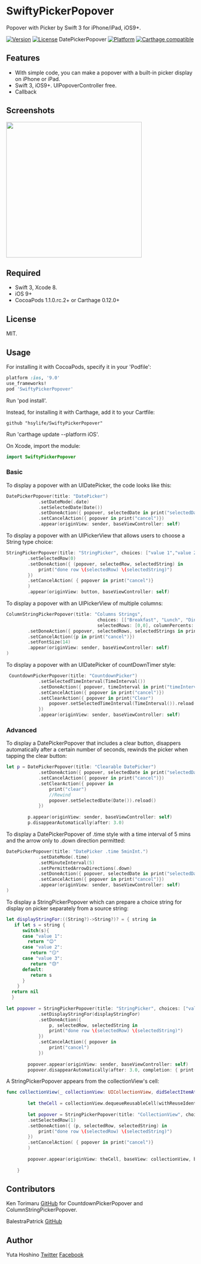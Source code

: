 # SwiftyPickerPopover
Popover with Picker by Swift 3 for iPhone/iPad, iOS9+.

[![Version](https://img.shields.io/cocoapods/v/SwiftyPickerPopover.svg?style=flat)](http://cocoadocs.org/docsets/SwiftyPickerPopover) 
[![License](https://img.shields.io/cocoapods/l/SwiftyPickerPopover.svg?style=flat)](http://cocoadocs.org/docsets/SwiftyPickerPopover) DatePickerPopover
[![Platform](https://img.shields.io/cocoapods/p/SwiftyPickerPopover.svg?style=flat)](http://cocoadocs.org/docsets/SwiftyPickerPopover)
[![Carthage compatible](https://img.shields.io/badge/Carthage-compatible-4BC51D.svg?style=flat)](https://github.com/hsylife/SwiftyPickerPopover)

## Features
- With simple code, you can make a popover with a built-in picker display on iPhone or iPad.
- Swift 3, iOS9+. UIPopoverController free. 
- Callback

## Screenshots
<img src="README_resources/SwiftyPickerPopover_movie.gif" width="362">

## Required
- Swift 3, Xcode 8.
- iOS 9+
- CocoaPods 1.1.0.rc.2+ or Carthage 0.12.0+

## License
MIT.

## Usage
For installing it with CocoaPods, specify it in your 'Podfile':
```ruby
platform :ios, '9.0'
use_frameworks!
pod 'SwiftyPickerPopover'
```
Run 'pod install'.

Instead, for installing it with Carthage, add it to your Cartfile:
```
github "hsylife/SwiftyPickerPopover"
```
Run 'carthage update --platform iOS'.

On Xcode, import the module:
```swift
import SwiftyPickerPopover
```
### Basic
To display a popover with an UIDatePicker, the code looks like this:

```swift
DatePickerPopover(title: "DatePicker")
            .setDateMode(.date)
            .setSelectedDate(Date())
            .setDoneAction({ popover, selectedDate in print("selectedDate \(selectedDate)")})
            .setCancelAction({ popover in print("cancel")})
            .appear(originView: sender, baseViewController: self)
```

To display a popover with an UIPickerView that allows users to choose a String type choice:
```swift
StringPickerPopover(title: "StringPicker", choices: ["value 1","value 2","value 3"])
        .setSelectedRow(0)
        .setDoneAction({ (popover, selectedRow, selectedString) in
            print("done row \(selectedRow) \(selectedString)")
        })
        .setCancelAction( { popover in print("cancel")}
        )
        .appear(originView: button, baseViewController: self)
```

To display a popover with an UIPickerView of multiple columns:
```swift
ColumnStringPickerPopover(title: "Columns Strings",
                                  choices: [["Breakfast", "Lunch", "Dinner"],["Tacos", "Sushi", "Steak", "Waffles", "Burgers"]],
                                  selectedRows: [0,0], columnPercents: [0.5, 0.5])
        .setDoneAction({ popover, selectedRows, selectedStrings in print("selected rows \(selectedRows) strings \(selectedStrings)")})
        .setCancelAction({p in print("cancel")})
        .setFontSize(14)
        .appear(originView: sender, baseViewController: self)
)
```

To display a popover with an UIDatePicker of countDownTimer style:
```swift
 CountdownPickerPopover(title: "CountdownPicker")
            .setSelectedTimeInterval(TimeInterval())
            .setDoneAction({ popover, timeInterval in print("timeInterval \(timeInterval)")} )
            .setCancelAction({ popover in print("cancel")})
            .setClearAction({ popover in print("Clear")
                popover.setSelectedTimeInterval(TimeInterval()).reload()
            })
            .appear(originView: sender, baseViewController: self)
```

### Advanced
To display a DatePickerPopover that includes a clear button, disappers automatically after a certain number of seconds, rewinds the picker when tapping the clear button:
```swift
let p = DatePickerPopover(title: "Clearable DatePicker")
            .setDoneAction({ popover, selectedDate in print("selectedDate \(selectedDate)")} )
            .setCancelAction({ popover in print("cancel")})
            .setClearAction({ popover in
                print("clear")
                //Rewind
                popover.setSelectedDate(Date()).reload()
            })
            
        p.appear(originView: sender, baseViewController: self)
        p.disappearAutomatically(after: 3.0)
```

To display a DatePickerPopover of .time style with a time interval of 5 mins and the arrow only to .down direction permitted:
```swift
DatePickerPopover(title: "DatePicker .time 5minInt.")
            .setDateMode(.time)
            .setMinuteInterval(5)
            .setPermittedArrowDirections(.down)
            .setDoneAction({ popover, selectedDate in print("selectedDate \(selectedDate)")} )
            .setCancelAction({ popover in print("cancel")})
            .appear(originView: sender, baseViewController: self)
)
```

To display a StringPickerPopover which can prepare a choice string for display on picker separately from a source string:
```swift
let displayStringFor:((String?)->String?)? = { string in
   if let s = string {
      switch(s){
      case "value 1":
        return "😊"
      case "value 2":
         return "😏"
      case "value 3":
         return "😓"
      default:
         return s
      }
    }
  return nil
  }
        
let popover = StringPickerPopover(title: "StringPicker", choices: ["value 1","value 2","value 3"])
            .setDisplayStringFor(displayStringFor)
            .setDoneAction({
                p, selectedRow, selectedString in
                print("done row \(selectedRow) \(selectedString)")
            })
            .setCancelAction({ popover in
                print("cancel")
            })
            
        popover.appear(originView: sender, baseViewController: self)
        popover.disappearAutomatically(after: 3.0, completion: { print("automatically hidden")} )
```

A StringPickerPopover appears from the collectionView's cell:
```swift
func collectionView(_ collectionView: UICollectionView, didSelectItemAt indexPath: IndexPath) {
        
        let theCell = collectionView.dequeueReusableCell(withReuseIdentifier: "Cell", for: indexPath)
        
        let popover = StringPickerPopover(title: "CollectionView", choices: ["value 1","value 2","value 3"])
        .setSelectedRow(1)
        .setDoneAction({ (p, selectedRow, selectedString) in
            print("done row \(selectedRow) \(selectedString)")
        })
        .setCancelAction( { popover in print("cancel")}
        )
        
        popover.appear(originView: theCell, baseView: collectionView, baseViewController: self)
        
    }
```

## Contributors
Ken Torimaru  [GitHub](https://github.com/ktorimaru) for CountdownPickerPopover and ColumnStringPickerPopover.

BalestraPatrick [GitHub](https://github.com/BalestraPatrick)

## Author
Yuta Hoshino [Twitter](https://twitter.com/hsylife) [Facebook](https://www.facebook.com/yuta.hoshino)
